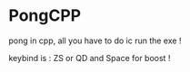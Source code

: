 # PongCPP
pong in cpp, all you have to do ic run the exe ! 

keybind is : ZS or QD and Space for boost !
